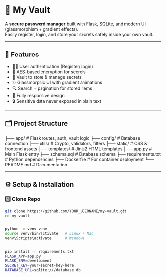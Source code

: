 # 🔐 My Vault  

A **secure password manager** built with Flask, SQLite, and modern UI (glassmorphism + gradient effects).  
Easily register, login, and store your secrets safely inside your own vault.  

---

## 🚀 Features
- 🧑‍💻 User authentication (Register/Login)
- 🔑 AES-based encryption for secrets
- 📂 Vault to store & manage secrets
- ✨ Glassmorphic UI with gradient animations
- 🔍 Search + pagination for stored items
- 📱 Fully responsive design
- 🔒 Sensitive data never exposed in plain text

---

## 🗂️ Project Structure
├── app/ # Flask routes, auth, vault logic
├── config/ # Database connection
├── utils/ # Crypto, validators, filters
├── static/ # CSS & frontend assets
├── templates/ # Jinja2 HTML templates
├── app.py # Main Flask entry
├── schema.sql # Database schema
├── requirements.txt # Python dependencies
├── Dockerfile # For container deployment
└── README.md # Documentation


---

## ⚙️ Setup & Installation  

### 1️⃣ Clone Repo
```bash
git clone https://github.com/YOUR_USERNAME/my-vault.git
cd my-vault


python -m venv venv
source venv/bin/activate   # Linux / Mac
venv\Scripts\activate      # Windows


pip install -r requirements.txt
FLASK_APP=app.py
FLASK_ENV=development
SECRET_KEY=your-secret-key-here
DATABASE_URL=sqlite:///database.db

